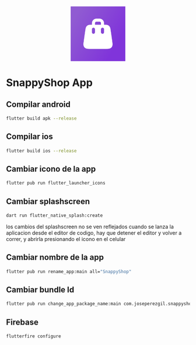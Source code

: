 <p align="center">
<img src="assets/app/icon.png" width="150"  alt="logo">
</p>

# SnappyShop App

## Compilar android

```bash
flutter build apk --release
```

## Compilar ios

```bash
flutter build ios --release
```

## Cambiar icono de la app

```bash
flutter pub run flutter_launcher_icons
```

## Cambiar splashscreen

```bash
dart run flutter_native_splash:create
```

los cambios del splashscreen no se ven reflejados cuando se lanza la aplicacion desde el editor de codigo, hay que detener el editor y volver a correr, y abrirla presionando el icono en el celular

## Cambiar nombre de la app

```bash
flutter pub run rename_app:main all="SnappyShop"
```

## Cambiar bundle Id

```bash
flutter pub run change_app_package_name:main com.joseperezgil.snappyshop
```

## Firebase

```bash
flutterfire configure
```
